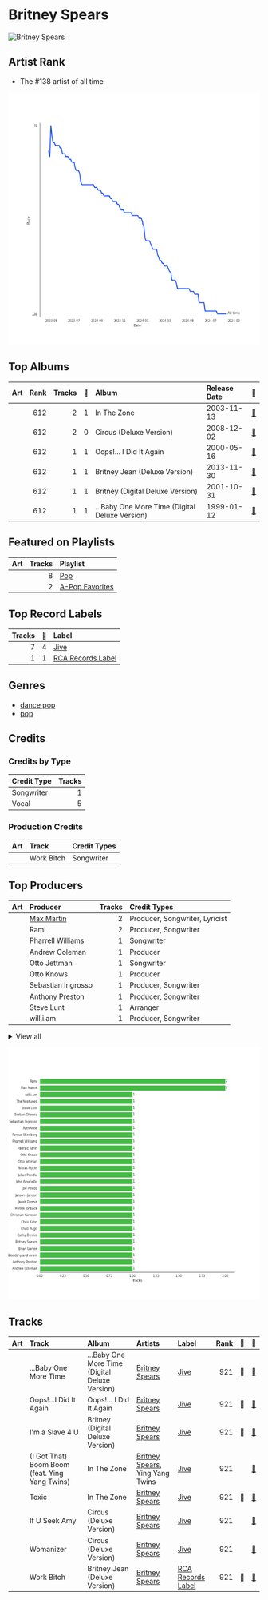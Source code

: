 
# Britney Spears


<img src="https://i.scdn.co/image/ab6761610000e5eb3a49b0a3954e460a8a76ed90" alt="Britney Spears" width="100" />

## Artist Rank
- The #138 artist of all time

![Rank of Britney Spears over time](../../images/artists/britney_spears/rank_time_series.png)
## Top Albums



| Art | Rank | Tracks | 💚 | Album | Release Date | 🔗 |
|:---|---:|---:|---:|:---|:---|:---|
| <img src="https://i.scdn.co/image/ab67616d0000b273efc6988972cb04105f002cd4" alt="" width="50" /> | 612 | 2 | 1 | In The Zone | 2003-11-13 | [🔗](https://open.spotify.com/album/0z7pVBGOD7HCIB7S8eLkLI) |
| <img src="https://i.scdn.co/image/ab67616d0000b27354c6edd554935d73e159e199" alt="" width="50" /> | 612 | 2 | 0 | Circus (Deluxe Version) | 2008-12-02 | [🔗](https://open.spotify.com/album/2tve5DGwub1TtbX1khPX5j) |
| <img src="https://i.scdn.co/image/ab67616d0000b2732aa20611c7fb964a74ab01a6" alt="" width="50" /> | 612 | 1 | 1 | Oops!... I Did It Again | 2000-05-16 | [🔗](https://open.spotify.com/album/5PmgtkodFl2Om3hMXONDll) |
| <img src="https://i.scdn.co/image/ab67616d0000b2733c9f7b8faf039c7607d12255" alt="" width="50" /> | 612 | 1 | 1 | Britney Jean (Deluxe Version) | 2013-11-30 | [🔗](https://open.spotify.com/album/5rlB2HPoNHg2m1wmmh0TRv) |
| <img src="https://i.scdn.co/image/ab67616d0000b273e1a4e01cb7a1ecff468bbead" alt="" width="50" /> | 612 | 1 | 1 | Britney (Digital Deluxe Version) | 2001-10-31 | [🔗](https://open.spotify.com/album/5ax3GTsfX5uCUaNgnJsSG5) |
| <img src="https://i.scdn.co/image/ab67616d0000b2738e49866860c25afffe2f1a02" alt="" width="50" /> | 612 | 1 | 1 | ...Baby One More Time (Digital Deluxe Version) | 1999-01-12 | [🔗](https://open.spotify.com/album/3WNxdumkSMGMJRhEgK80qx) |

## Featured on Playlists
| Art | Tracks | Playlist |
|:---|---:|:---|
| <img src="https://mosaic.scdn.co/640/ab67616d00001e0241aa6776dc15fbd71a2b4557ab67616d00001e029b9a3105ad4ffb91ad2e2798ab67616d00001e029dbb37516ff4b03244808e45ab67616d00001e02d6ec808748fa5b0c2d3a6618" alt="" width="50" /> | 8 | [Pop](../../playlists/pop/overview.md) |
| <img src="https://mosaic.scdn.co/640/ab67616d00001e02022b4010e20659300f42c375ab67616d00001e02527d94ecf554774fc313bf48ab67616d00001e02c8b444df094279e70d0ed856ab67616d00001e02d0ec2db731952a7efabc6397" alt="" width="50" /> | 2 | [A-Pop Favorites](../../playlists/a-pop_favorites/overview.md) |

## Top Record Labels

| Tracks | 💚 | Label |
|---:|---:|:---|
| 7 | 4 | [Jive](../../labels/jive/overview.md) |
| 1 | 1 | [RCA Records Label](../../labels/rca_records_label/overview.md) |

## Genres

- [dance pop](../../genres/dance_pop/overview.md)
- [pop](../../genres/pop/overview.md)

## Credits

### Credits by Type

| Credit Type | Tracks |
|:---|---:|
| Songwriter | 1 |
| Vocal | 5 |

### Production Credits

| Art | Track | Credit Types |
|:---|:---|:---|
| <img src="https://i.scdn.co/image/ab67616d0000b2733c9f7b8faf039c7607d12255" alt="" width="50" /> | Work Bitch | Songwriter |

## Top Producers

| Art | Producer | Tracks | Credit Types |
|:---|:---|---:|:---|
| | [Max Martin](../../producers/max_martin/overview.md) | 2 | Producer, Songwriter, Lyricist |
| | Rami | 2 | Producer, Songwriter |
| <img src="https://i.scdn.co/image/ab6761610000e5ebf0789cd783c20985ec3deb4e" alt="" width="50" /> | Pharrell Williams | 1 | Songwriter |
| | Andrew Coleman | 1 | Producer |
| | Otto Jettman | 1 | Songwriter |
| | Otto Knows | 1 | Producer |
| | Sebastian Ingrosso | 1 | Producer, Songwriter |
| | Anthony Preston | 1 | Producer, Songwriter |
| | Steve Lunt | 1 | Arranger |
| | will.i.am | 1 | Producer, Songwriter |


<details>
<summary>View all</summary>

| Art | Producer | Tracks | Credit Types |
|:---|:---|---:|:---|
| | [Serban Ghenea](../../producers/serban_ghenea/overview.md) | 1 | Producer |
| | Janson+Janson | 1 | Arranger |
| | Jacob Dennis | 1 | Producer |
| | RuthAnne | 1 | Songwriter |
| | Cathy Dennis | 1 | Songwriter |
| | Pontus Winnberg | 1 | Songwriter |
| | Chris Kahn | 1 | Producer |
| | Julian Prindle | 1 | Producer |
| | Padraic Kerin | 1 | Producer |
| | Chad Hugo | 1 | Songwriter |
| | Bloodshy and Avant | 1 | Arranger, Producer |
| | Niklas Flyckt | 1 | Producer |
| | Brian Garten | 1 | Producer |
| <img src="https://i.scdn.co/image/ab6761610000e5eb3a49b0a3954e460a8a76ed90" alt="" width="50" /> | [Britney Spears](overview.md) | 1 | Songwriter |
| | John Amatiello | 1 | Producer |
| | The Neptunes | 1 | Producer |
| | Christian Karlsson | 1 | Songwriter |
| | Henrik Jonback | 1 | Songwriter |
| | Joe Peluso | 1 | Producer |

</details>


![Bar chart of top 29 producers](../../images/artists/britney_spears/producers.png)
## Tracks

| Art | Track | Album | Artists | Label | Rank | 💚 | 🔗 |
|:---|:---|:---|:---|:---|---:|:---|:---|
| <img src="https://i.scdn.co/image/ab67616d0000b2738e49866860c25afffe2f1a02" alt="" width="50" /> | ...Baby One More Time | ...Baby One More Time (Digital Deluxe Version) | [Britney Spears](overview.md) | [Jive](../../labels/jive) | 921 | 💚 | [🔗](https://open.spotify.com/track/3MjUtNVVq3C8Fn0MP3zhXa) |
| <img src="https://i.scdn.co/image/ab67616d0000b2732aa20611c7fb964a74ab01a6" alt="" width="50" /> | Oops!...I Did It Again | Oops!... I Did It Again | [Britney Spears](overview.md) | [Jive](../../labels/jive) | 921 | 💚 | [🔗](https://open.spotify.com/track/6naxalmIoLFWR0siv8dnQQ) |
| <img src="https://i.scdn.co/image/ab67616d0000b273e1a4e01cb7a1ecff468bbead" alt="" width="50" /> | I'm a Slave 4 U | Britney (Digital Deluxe Version) | [Britney Spears](overview.md) | [Jive](../../labels/jive) | 921 | 💚 | [🔗](https://open.spotify.com/track/6ldwfK0yWgTAlmIfuQkTYN) |
| <img src="https://i.scdn.co/image/ab67616d0000b273efc6988972cb04105f002cd4" alt="" width="50" /> | (I Got That) Boom Boom (feat. Ying Yang Twins) | In The Zone | [Britney Spears](overview.md), Ying Yang Twins | [Jive](../../labels/jive) | 921 | | [🔗](https://open.spotify.com/track/5epx5YtoMbV0GrL9qx9kVY) |
| <img src="https://i.scdn.co/image/ab67616d0000b273efc6988972cb04105f002cd4" alt="" width="50" /> | Toxic | In The Zone | [Britney Spears](overview.md) | [Jive](../../labels/jive) | 921 | 💚 | [🔗](https://open.spotify.com/track/6I9VzXrHxO9rA9A5euc8Ak) |
| <img src="https://i.scdn.co/image/ab67616d0000b27354c6edd554935d73e159e199" alt="" width="50" /> | If U Seek Amy | Circus (Deluxe Version) | [Britney Spears](overview.md) | [Jive](../../labels/jive) | 921 | | [🔗](https://open.spotify.com/track/2hdy9Wt9qp7M7d0U3ossu2) |
| <img src="https://i.scdn.co/image/ab67616d0000b27354c6edd554935d73e159e199" alt="" width="50" /> | Womanizer | Circus (Deluxe Version) | [Britney Spears](overview.md) | [Jive](../../labels/jive) | 921 | | [🔗](https://open.spotify.com/track/4fixebDZAVToLbUCuEloa2) |
| <img src="https://i.scdn.co/image/ab67616d0000b2733c9f7b8faf039c7607d12255" alt="" width="50" /> | Work Bitch | Britney Jean (Deluxe Version) | [Britney Spears](overview.md) | [RCA Records Label](../../labels/rca_records_label) | 921 | 💚 | [🔗](https://open.spotify.com/track/3KliPMvk1EvFZu9cvkj8p1) |
